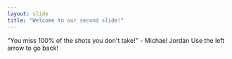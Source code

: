 ```yaml
---
layout: slide
title: "Welcome to our second slide!"
---
```

"You miss 100% of the shots you don't take!" - Michael Jordan
Use the left arrow to go back!
